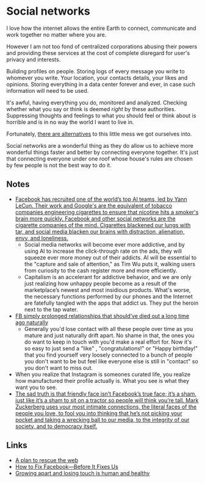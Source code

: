 # Social networks
I love how the internet allows the entire Earth to connect, communicate and work together no matter where you are.

However I am not too fond of centralized corporations abusing their powers and providing these services at the cost of complete disregard for user's privacy and interests.

Building profiles on people. Storing logs of every message you write to whomever you write. Your location, your contacts details, your likes and opinions. Storing everything in a data center forever and ever, in case such information will need to be used.

It's awful, having everything you do, monitored and analyzed. Checking whether what you say or think is deemed _right_ by these authorities. Suppressing thoughts and feelings to what you should feel or think about is horrible and is in no way the world I want to live in.

Fortunately, [there are alternatives](https://vimeo.com/236358264) to this little mess we got ourselves into.

Social networks are a wonderful thing as they do allow us to achieve more wonderful things faster and better by connecting everyone together. It's just that connecting everyone under one roof whose house's rules are chosen by few people is not the best way to do it.

## Notes
- [Facebook has recruited one of the world’s top AI teams, led by Yann LeCun. Their work and Google's are the equivalent of tobacco companies engineering cigarettes to ensure that nicotine hits a smoker's brain more quickly. Facebook and other social networks are the cigarette companies of the mind. Cigarettes blackened our lungs with tar, and social media blacken our brains with distraction, alienation, envy, and loneliness.](https://news.ycombinator.com/item?id=15421704)
	- Social media networks will become ever more addictive, and by using AI to increase the click-through rate on the ads, they will squeeze ever more money out of their addicts. AI will be essential to the "capture and sale of attention," as Tim Wu puts it, walking users from curiosity to the cash register more and more efficiently.
	- Capitalism is an accelerant for addictive behavior, and we are only just realizing how unhappy people become as a result of the marketplace’s newest and most insidious products. What's worse, the necessary functions performed by our phones and the Internet are fatefully tangled with the apps that addict us. They put the heroin next to the tap water.
- [FB simply prolonged relationships that should’ve died out a long time ago naturally](https://www.reddit.com/r/AskReddit/comments/7lsywl/people_who_have_deleted_social_media_like/droyc6d/ "permalink")
	- Generally you'd lose contact with all these people over time as you mature and just naturally drift apart. No shame in that, the ones you do want to keep in touch with you'd make a real effort for. Now it's so easy to just send a "like" , "congratulations!" or "Happy birthday!" that you find yourself very loosely connected to a bunch of people you don't want to be but feel like everyone else is still in "contact" so you don't want to miss out.
- When you realize that Instagram is someones curated life, you realize how manufactured their profile actually is. What you see is what they want you to see.
- [The sad truth is that friendly face isn’t Facebook’s true face; it’s a sham, just like it’s a sham to sit on a tractor so people will think you’re tall. Mark Zuckerberg uses your most intimate connections, the literal faces of the people you love, to fool you into thinking that he’s not picking your pocket and taking a wrecking ball to our media, to the integrity of our society, and to democracy itself.](https://medium.com/s/story/the-smallness-of-mark-zuckerberg-4e94a88bba02)

## Links
- [A plan to rescue the web](https://staltz.com/a-plan-to-rescue-the-web-from-the-internet.html)
- [How to Fix Facebook—Before It Fixes Us](https://washingtonmonthly.com/magazine/january-february-march-2018/how-to-fix-facebook-before-it-fixes-us/)
- [Growing apart and losing touch is human and healthy](https://m.signalvnoise.com/growing-apart-and-losing-touch-is-human-and-healthy-52b5a678fbf5)